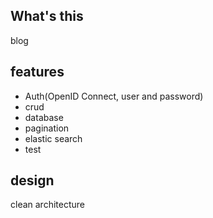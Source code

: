 ## What's this
blog

## features
- Auth(OpenID Connect, user and password)
- crud
- database
- pagination
- elastic search
- test

## design
clean architecture